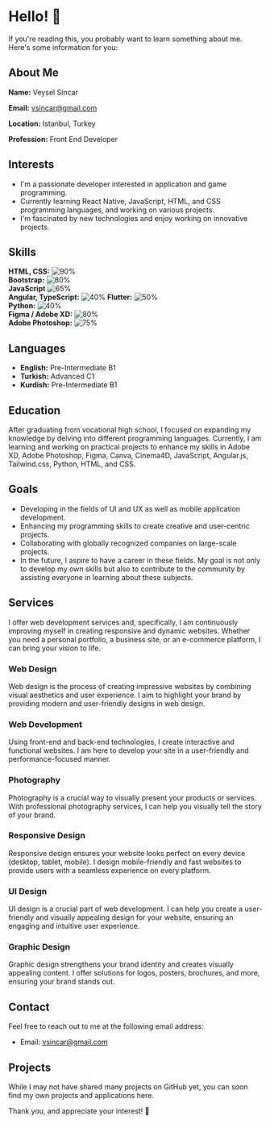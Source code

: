# Hello! 👋

If you're reading this, you probably want to learn something about me. Here's some information for you:

## About Me
**Name:** Veysel Sincar

**Email:** vsincar@gmail.com

**Location:** Istanbul, Turkey

**Profession:** Front End Developer

## Interests
- I'm a passionate developer interested in application and game programming.
- Currently learning React Native, JavaScript, HTML, and CSS programming languages, and working on various projects.
- I'm fascinated by new technologies and enjoy working on innovative projects.

## Skills

**HTML, CSS:**            ![90%](https://progress-bar.dev/90)  
**Bootstrap:**            ![80%](https://progress-bar.dev/80)  
**JavaScript**            ![65%](https://progress-bar.dev/65)  
**Angular, TypeScript:**  ![40%](https://progress-bar.dev/40)
**Flutter:**              ![50%](https://progress-bar.dev/50)  
**Python:**               ![40%](https://progress-bar.dev/40)  
**Figma / Adobe XD:**     ![80%](https://progress-bar.dev/80)  
**Adobe Photoshop:**      ![75%](https://progress-bar.dev/75)

## Languages
- **English:** Pre-Intermediate B1
- **Turkish:** Advanced C1
- **Kurdish:** Pre-Intermediate B1

## Education
After graduating from vocational high school, I focused on expanding my knowledge by delving into different programming languages. Currently, I am learning and working on practical projects to enhance my skills in Adobe XD, Adobe Photoshop, Figma, Canva, Cinema4D, JavaScript, Angular.js, Tailwind.css, Python, HTML, and CSS.

## Goals
- Developing in the fields of UI and UX as well as mobile application development.
- Enhancing my programming skills to create creative and user-centric projects.
- Collaborating with globally recognized companies on large-scale projects.
- In the future, I aspire to have a career in these fields. My goal is not only to develop my own skills but also to contribute to the community by assisting everyone in learning about these subjects.

## Services
I offer web development services and, specifically, I am continuously improving myself in creating responsive and dynamic websites. Whether you need a personal portfolio, a business site, or an e-commerce platform, I can bring your vision to life.

### Web Design
Web design is the process of creating impressive websites by combining visual aesthetics and user experience. I aim to highlight your brand by providing modern and user-friendly designs in web design.

### Web Development
Using front-end and back-end technologies, I create interactive and functional websites. I am here to develop your site in a user-friendly and performance-focused manner.

### Photography
Photography is a crucial way to visually present your products or services. With professional photography services, I can help you visually tell the story of your brand.

### Responsive Design
Responsive design ensures your website looks perfect on every device (desktop, tablet, mobile). I design mobile-friendly and fast websites to provide users with a seamless experience on every platform.

### UI Design
UI design is a crucial part of web development. I can help you create a user-friendly and visually appealing design for your website, ensuring an engaging and intuitive user experience.

### Graphic Design
Graphic design strengthens your brand identity and creates visually appealing content. I offer solutions for logos, posters, brochures, and more, ensuring your brand stands out.

## Contact
Feel free to reach out to me at the following email address:
- Email: vsincar@gmail.com

## Projects
While I may not have shared many projects on GitHub yet, you can soon find my own projects and applications here.

Thank you, and appreciate your interest! 🚀
